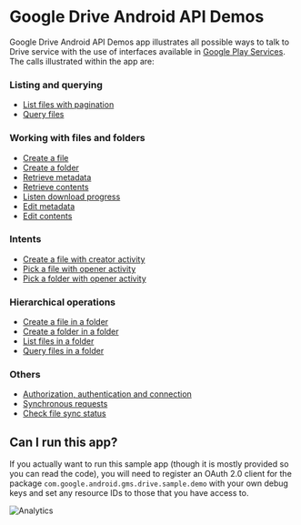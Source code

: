 # Google Drive Android API Demos

Google Drive Android API Demos app illustrates all possible ways to talk to
Drive service with the use of interfaces available in [Google Play
Services](http://developer.android.com/google/play-services). The calls
illustrated within the app are:

### Listing and querying
* [List files with pagination](https://github.com/googledrive/android-demos/blob/master/src/com/google/android/gms/drive/sample/demo/ListFilesActivity.java)
* [Query files](https://github.com/googledrive/android-demos/blob/master/src/com/google/android/gms/drive/sample/demo/QueryFilesActivity.java)
 
### Working with files and folders
* [Create a file](https://github.com/googledrive/android-demos/blob/master/src/com/google/android/gms/drive/sample/demo/CreateFileActivity.java)
* [Create a folder](https://github.com/googledrive/android-demos/blob/master/src/com/google/android/gms/drive/sample/demo/CreateFolderActivity.java)
* [Retrieve metadata](https://github.com/googledrive/android-demos/blob/master/src/com/google/android/gms/drive/sample/demo/RetrieveMetadataActivity.java)
* [Retrieve contents](https://github.com/googledrive/android-demos/blob/master/src/com/google/android/gms/drive/sample/demo/RetrieveContentsActivity.java)
* [Listen download progress](https://github.com/googledrive/android-demos/blob/master/src/com/google/android/gms/drive/sample/demo/RetrieveContentsWithProgressDialogActivity.java)
* [Edit metadata](https://github.com/googledrive/android-demos/blob/master/src/com/google/android/gms/drive/sample/demo/EditMetadataActivity.java)
* [Edit contents](https://github.com/googledrive/android-demos/blob/master/src/com/google/android/gms/drive/sample/demo/EditContentsActivity.java)

### Intents
* [Create a file with creator activity](https://github.com/googledrive/android-demos/blob/master/src/com/google/android/gms/drive/sample/demo/CreateFileWithCreatorActivity.java)
* [Pick a file with opener activity](https://github.com/googledrive/android-demos/blob/master/src/com/google/android/gms/drive/sample/demo/PickFileWithOpenerActivity.java)
* [Pick a folder with opener activity](https://github.com/googledrive/android-demos/blob/master/src/com/google/android/gms/drive/sample/demo/PickFolderWithOpenerActivity.java)

### Hierarchical operations
* [Create a file in a folder](https://github.com/googledrive/android-demos/blob/master/src/com/google/android/gms/drive/sample/demo/CreateFileInFolderActivity.java)
* [Create a folder in a folder](https://github.com/googledrive/android-demos/blob/master/src/com/google/android/gms/drive/sample/demo/CreateFolderInFolderActivity.java)
* [List files in a folder](https://github.com/googledrive/android-demos/blob/master/src/com/google/android/gms/drive/sample/demo/ListFilesInFolderActivity.java)
* [Query files in a folder](https://github.com/googledrive/android-demos/blob/master/src/com/google/android/gms/drive/sample/demo/QueryFilesInFolderActivity.java)

### Others
* [Authorization, authentication and connection](https://github.com/googledrive/android-demos/blob/master/src/com/google/android/gms/drive/sample/demo/BaseDemoActivity.java)
* [Synchronous requests](https://github.com/googledrive/android-demos/blob/master/src/com/google/android/gms/drive/sample/demo/SyncRequestsActivity.java)
* [Check file sync status](https://github.com/googledrive/android-demos/blob/master/src/com/google/android/gms/drive/sample/demo/CheckFileSyncStatusActivity.java)

## Can I run this app?

If you actually want to run this sample app (though it is mostly provided so you
can read the code), you will need to register an OAuth 2.0 client for the
package `com.google.android.gms.drive.sample.demo` with your own debug keys
and set any resource IDs to those that you have access to.

![Analytics](https://ga-beacon.appspot.com/UA-46884138-1/android-demos)

